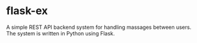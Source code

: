 # flask-ex

A simple REST API backend system for handling massages between users.
The system is written in Python using Flask.
